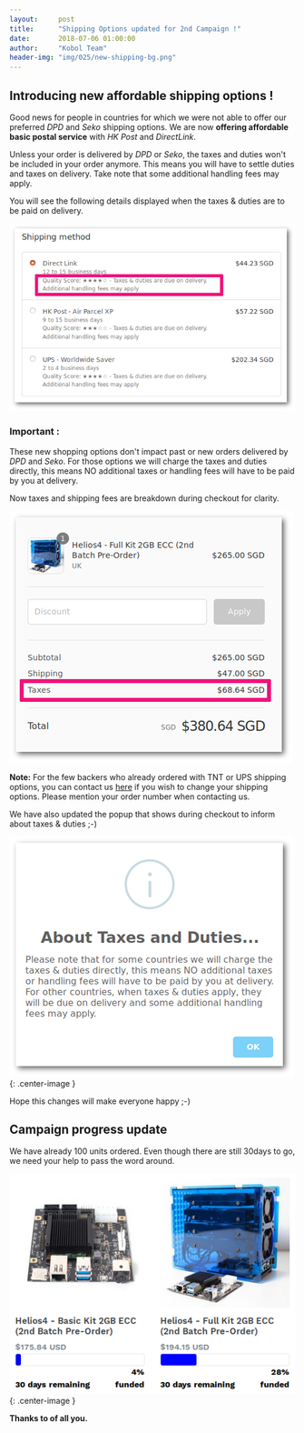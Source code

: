 ```yaml
---
layout:     post
title:      "Shipping Options updated for 2nd Campaign !"
date:       2018-07-06 01:00:00
author:     "Kobol Team"
header-img: "img/025/new-shipping-bg.png"
---
```


## Introducing new affordable shipping options !

Good news for people in countries for which we were not able to offer our preferred *DPD* and *Seko* shipping options. We are now **offering affordable basic postal service** with *HK Post* and *DirectLink*.

Unless your order is delivered by *DPD* or *Seko*, the taxes and duties won't be included in your order anymore. This means you will have to settle duties and taxes on delivery. Take note that some additional handling fees may apply.

You will see the following details displayed when the taxes & duties are to be paid on delivery.

![shipping without tax](/img/025/shipping-without-tax.png)

### Important :

These new shopping options don't impact past or new orders delivered by *DPD* and *Seko*. For those options we will charge the taxes and duties directly, this means NO additional taxes or handling fees will have to be paid by you at delivery.

Now taxes and shipping fees are breakdown during checkout for clarity.

![shipping with tax](/img/025/shipping-with-tax.png)

**Note:** For the few backers who already ordered with TNT or UPS shipping options, you can contact us [here](https://shop.kobol.io/pages/contact-us) if you wish to change your shipping options. Please mention your order number when contacting us.


We have also updated the popup that shows during checkout to inform about taxes & duties ;-)

![info popup](/img/025/info-popup.png){: .center-image }

Hope this changes will make everyone happy ;-)

## Campaign progress update

We have already 100 units ordered. Even though there are still 30days to go, we need your help to pass the word around.

![pledge](/img/025/pledge.png){: .center-image }

**Thanks to of all you.**
